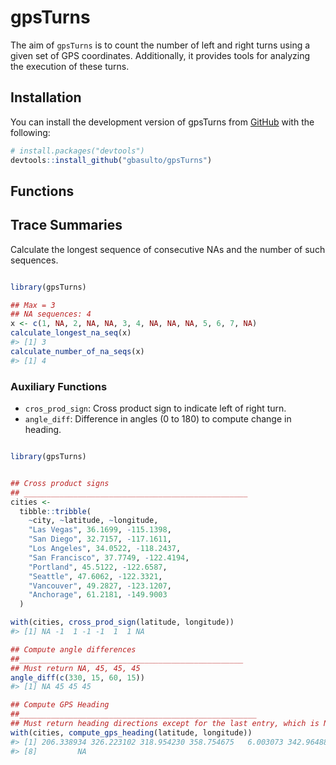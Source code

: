 
<!-- README.md is generated from README.Rmd. Please edit that file -->

# gpsTurns

<!-- badges: start -->
<!-- badges: end -->

The aim of `gpsTurns` is to count the number of left and right turns
using a given set of GPS coordinates. Additionally, it provides tools
for analyzing the execution of these turns.

## Installation

You can install the development version of gpsTurns from
[GitHub](https://github.com/) with the following:

``` r
# install.packages("devtools")
devtools::install_github("gbasulto/gpsTurns")
```

## Functions

## Trace Summaries

Calculate the longest sequence of consecutive NAs and the number of such
sequences.

``` r

library(gpsTurns)

## Max = 3
## NA sequences: 4
x <- c(1, NA, 2, NA, NA, 3, 4, NA, NA, NA, 5, 6, 7, NA)
calculate_longest_na_seq(x)
#> [1] 3
calculate_number_of_na_seqs(x)
#> [1] 4
```

### Auxiliary Functions

- `cros_prod_sign`: Cross product sign to indicate left of right turn.
- `angle_diff`: Difference in angles (0 to 180) to compute change in
  heading.

``` r

library(gpsTurns)


## Cross product signs
## __________________________________________________
cities <-
  tibble::tribble(
    ~city, ~latitude, ~longitude,
    "Las Vegas", 36.1699, -115.1398,
    "San Diego", 32.7157, -117.1611,
    "Los Angeles", 34.0522, -118.2437,
    "San Francisco", 37.7749, -122.4194,
    "Portland", 45.5122, -122.6587,
    "Seattle", 47.6062, -122.3321,
    "Vancouver", 49.2827, -123.1207,
    "Anchorage", 61.2181, -149.9003
  )

with(cities, cross_prod_sign(latitude, longitude))
#> [1] NA -1  1 -1 -1  1  1 NA

## Compute angle differences
##__________________________________________________
## Must return NA, 45, 45, 45
angle_diff(c(330, 15, 60, 15))
#> [1] NA 45 45 45

## Compute GPS Heading
##_____________________________________________________
## Must return heading directions except for the last entry, which is NA
with(cities, compute_gps_heading(latitude, longitude))
#> [1] 206.338934 326.223102 318.954230 358.754675   6.003073 342.964883 318.586753
#> [8]         NA
```
